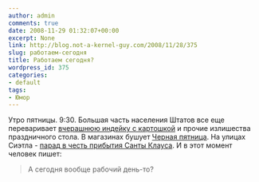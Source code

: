 ```yaml
---
author: admin
comments: true
date: 2008-11-29 01:32:07+00:00
excerpt: None
link: http://blog.not-a-kernel-guy.com/2008/11/28/375
slug: работаем-сегодня
title: Работаем сегодня?
wordpress_id: 375
categories:
- default
tags:
- Юмор
---
```


Утро пятницы. 9:30. Большая часть населения Штатов все еще переваривает [вчерашнюю индейку с картошкой](http://en.wikipedia.org/wiki/Thanksgiving) и прочие излишества праздничного стола. В магазинах бушует [Черная пятница](http://en.wikipedia.org/wiki/Black_Friday_(shopping)). На улицах Сиэтла - [парад в честь прибытия Санты Клауса](http://www.king5.com/topstories/stories/NW_112808WAB_holiday_parade_KS.ea0837c.html). И в этот момент человек пишет:

> А сегодня вообще рабочий день-то?